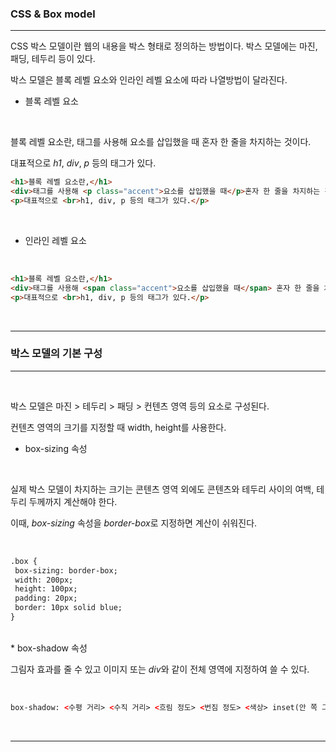 ### CSS & Box model
---
<p>CSS 박스 모델이란 웹의 내용을 박스 형태로 정의하는 방법이다. 박스 모델에는 마진, 패딩, 테두리 등이 있다.</p>
<p>박스 모델은 블록 레벨 요소와 인라인 레벨 요소에 따라 나열방법이 달라진다.</p>

* 블록 레벨 요소
<br>
<p>블록 레벨 요소란, 태그를 사용해 요소를 삽입했을 때 혼자 한 줄을 차지하는 것이다.</p>
<p>대표적으로 <i>h1</i>, <i>div</i>, <i>p</i> 등의 태그가 있다.</p>

```html
<h1>블록 레벨 요소란,</h1>
<div>태그를 사용해 <p class="accent">요소를 삽입했을 때</p>혼자 한 줄을 차지하는 것이다.</div>
<p>대표적으로 <br>h1, div, p 등의 태그가 있다.</p>
```

<br>

* 인라인 레벨 요소

<br>

```html
<h1>블록 레벨 요소란,</h1>
<div>태그를 사용해 <span class="accent">요소를 삽입했을 때</span> 혼자 한 줄을 차지하는 것이다.</div>
<p>대표적으로 <br>h1, div, p 등의 태그가 있다.</p>
```

<br>

---
### 박스 모델의 기본 구성
---

<br>
<p>박스 모델은 마진 > 테두리 > 패딩 > 컨텐츠 영역 등의 요소로 구성된다.</p>
<p>컨텐츠 영역의 크기를 지정할 때 width, height를 사용한다.</p>

* box-sizing 속성

<br>
<p>실제 박스 모델이 차지하는 크기는 콘텐츠 영역 외에도 콘텐츠와 테두리 사이의 여백, 테두리 두께까지 계산해야 한다.</p>
<p>이때, <i>box-sizing</i> 속성을 <i>border-box</i>로 지정하면 계산이 쉬워진다.</p><br>

```html
.box {
 box-sizing: border-box;
 width: 200px;
 height: 100px;
 padding: 20px;
 border: 10px solid blue;
}
```

<br>
* box-shadow 속성
<br>
<p> 그림자 효과를 줄 수 있고 이미지 또는 <i>div</i>와 같이 전체 영역에 지정하여 쓸 수 있다.</p><br>

```html
box-shadow: <수평 거리> <수직 거리> <흐림 정도> <번짐 정도> <색상> inset(안 쪽 그림자 생성 시 사용);
```

<br>

---
